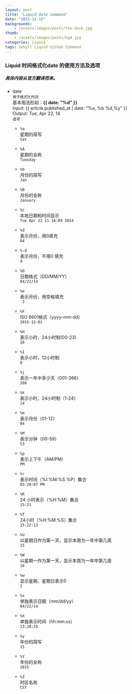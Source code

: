 ```yaml
---
layout: post
title: "Liquid date command"
date: "2015-12-15"
backgrounds:
    - /assets/images/posts/the-desk.jpg
thumb: 
    - /assets/images/posts/bg4.jpg
categories: Liquid
tags: Jekyll Liquid Github Command
---
```


### Liquid  时间格式化date 的使用方法及选项

##### 具体内容从官方翻译而来。


- date  
	`用于格式化时间`  
	基本用法形如：**&#123;{ date: "%d" }}**  
	Input: &#123;{ article.published_at | date: "%a, %b %d,%y" }}  
	Output: Tue, Apr 22, 14  
	`选项：`
	- `%a`  
		星期的简写  
		`Sat`

	- `%A`  
		星期的全称  
		`Tuesday`

	- `%b`  
		月份的简写  
		`Jan`
		
	- `%B`  
		月份的全称  
		`January`

	- `%c`  
		本地日期和时间显示  
		`Tue Apr 22 11:16:09 2014`
		
	- `%d`  
		表示月份，用0填充  
		`04`
		
	- `%-d`  
		表示月份，不用0 填充  
		`4`
		
	- `%D`  
		日期格式（DD/MM/YY）  
		`04/22/14`
		
	- `%e`  
		表示月份，用空格填充  
		`` 3``
		
	- `%F`  
		ISO 8601格式（yyyy-mm-dd）  
		`2015-12-01`
		
	- `%H`  
		表示小时，24小时制(00-23)  
		`20`
		
	- `%I`  
		表示小时，12小时制  
		`8`
		
	- `%j`  
		表示一年中多少天（001-366）  
		`266`
		
	- `%k`  
		表示小时，24小时制（1-24）  
		`14`
		
	- `%m`  
		表示月份（01-12）  
		`04`
		
	- `%M`  
		表示分钟（00-59）  
		`53`
		
	- `%p`  
		表示上下午（AM/PM）  
		`PM`
		
	- `%r`  
		表示时间（%I:%M:%S %P）集合  
		`03:20:07 PM`
		
	- `%R`  
		24 小时表示（%H:%M）集合  
		`15:21`
		
	- `%T`  
		24小时（%H:%M:%S）集合  
		`15:22:13`
		
	- `%U`  
		以星期日作为第一天，显示本周为一年中第几周  
		`15`
		
	- `%W`  
		以星期一作为第一天，显示本周为一年中第几周  
		`16`
		
	- `%w`  
		显示星期，星期日表示0  
		`2`
		
	- `%x`  
		单独表示日期（mm/dd/yy）  
		`04/22/14`
		
	- `%X`  
		单独表示时间（hh:mm:ss）  
		`13:20:25`
		
	- `%y`  
		年份的简写  
		`15`
		
	- `%Y`  
		年份的全称  
		`2015`
		
	- `%Z`  
		时区名称  
		`CST`
		
